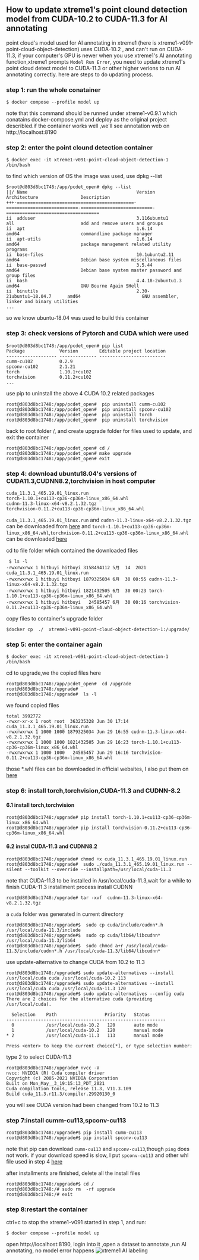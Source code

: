 ## How to update xtreme1's point clound detection model from CUDA-10.2 to CUDA-11.3 for AI annotating 

point cloud's model used for AI annotating in xtreme1 (here is xtreme1-v091-point-cloud-object-detection) uses CUDA-10.2 , and can't run on CUDA-11.3, if your computer's GPU is newer when you use xtreme1's AI annotating function,xtreme1 prompts `Model Run Error`, you need to update xtreme1's point cloud detect model to CUDA-11.3 or other higher verions to run AI annotating correctly. here are steps to do updating process.

### step 1: run the whole conatainer 
    $ docker compose --profile model up    
note that this command should be runned under xtreme1-v0.9.1 which conatains docker-compose.yml and deploy as the original project describled.if the container works well ,we'll see annotation web on http://localhost:8190 

### step 2: enter the point clound detection container 
    $ docker exec -it xtreme1-v091-point-cloud-object-detection-1 /bin/bash

to find which version of OS the image was used, use dpkg --list 
```
$root@d803d8bc1748:/app/pcdet_open# dpkg --list
||/ Name                                         Version                     Architecture                Description
+++-============================================-===========================-===========================-===================================
ii  adduser                                      3.116ubuntu1                all                         add and remove users and groups
ii  apt                                          1.6.14                      amd64                       commandline package manager
ii  apt-utils                                    1.6.14                      amd64                       package management related utility programs
ii  base-files                                   10.1ubuntu2.11              amd64                       Debian base system miscellaneous files
ii  base-passwd                                  3.5.44                      amd64                       Debian base system master password and group files
ii  bash                                         4.4.18-2ubuntu1.3           amd64                       GNU Bourne Again SHell
ii  binutils                                     2.30-21ubuntu1~18.04.7      amd64                       GNU assembler, linker and binary utilities
...
```
so we know ubuntu-18.04 was used to build this container
### step 3: check versions of Pytorch and CUDA which were used
```
$root@d803d8bc1748:/app/pcdet_open# pip list
Package             Version        Editable project location
------------------- -------------- -------------------------
cumm-cu102          0.2.9  
spconv-cu102        2.1.21
torch               1.10.1+cu102
torchvision         0.11.2+cu102
...
```
use pip to uninstall the above 4 CUDA 10.2 related packages
```
root@d803d8bc1748:/app/pcdet_open#  pip uninstall cumm-cu102
root@d803d8bc1748:/app/pcdet_open#  pip uninstall spconv-cu102
root@d803d8bc1748:/app/pcdet_open#  pip uninstall torch
root@d803d8bc1748:/app/pcdet_open#  pip uninstall torchvision
```
back to root folder /, and create upgrade folder for files used to update,  and  exit the container

```
root@d803d8bc1748:/app/pcdet_open# cd / 
root@d803d8bc1748:/app/pcdet_open# make upgrade 
root@d803d8bc1748:/app/pcdet_open# exit
```

### step 4: download ubuntu18.04's versions of CUDA11.3,CUDNN8.2,torchvision in host computer 
```
cuda_11.3.1_465.19.01_linux.run
torch-1.10.1+cu113-cp36-cp36m-linux_x86_64.whl
cudnn-11.3-linux-x64-v8.2.1.32.tgz 
torchvision-0.11.2+cu113-cp36-cp36m-linux_x86_64.whl
```
`cuda_11.3.1_465.19.01_linux.run` and `cudnn-11.3-linux-x64-v8.2.1.32.tgz`  can be downloaded from [here](https://developer.nvidia.com/cuda-toolkit-archive) and `torch-1.10.1+cu113-cp36-cp36m-linux_x86_64.whl`,`torchvision-0.11.2+cu113-cp36-cp36m-linux_x86_64.whl` can be downloaded [here](https://download.pytorch.org/whl/torch_stable.html)

cd to file folder which contained the downloaded files  
```
 $ ls -l
-rwxrwxrwx 1 hitbuyi hitbuyi 3158494112 5月  14  2021 cuda_11.3.1_465.19.01_linux.run
-rwxrwxrwx 1 hitbuyi hitbuyi 1879325034 6月  30 00:55 cudnn-11.3-linux-x64-v8.2.1.32.tgz
-rwxrwxrwx 1 hitbuyi hitbuyi 1821432505 6月  30 00:23 torch-1.10.1+cu113-cp36-cp36m-linux_x86_64.whl
-rwxrwxrwx 1 hitbuyi hitbuyi   24585457 6月  30 00:16 torchvision-0.11.2+cu113-cp36-cp36m-linux_x86_64.whl
```
copy files to container's upgrade folder

    $docker cp  ./  xtreme1-v091-point-cloud-object-detection-1:/upgrade/  


### step 5: enter the container again
    $ docker exec -it xtreme1-v091-point-cloud-object-detection-1 /bin/bash

 cd to upgrade,we the copied files here
 ```
 root@d803d8bc1748:/app/pcdet_open#  cd /upgrade
 root@d803d8bc1748:/upgrade# 
 root@d803d8bc1748:/upgrade#  ls -l 
 ```
 we found copied files
```
total 3992772
-rwxr-xr-x 1 root root  363235328 Jun 30 17:14 cuda_11.3.1_465.19.01_linux.run
-rwxrwxrwx 1 1000 1000 1879325034 Jun 29 16:55 cudnn-11.3-linux-x64-v8.2.1.32.tgz
-rwxrwxrwx 1 1000 1000 1821432505 Jun 29 16:23 torch-1.10.1+cu113-cp36-cp36m-linux_x86_64.whl
-rwxrwxrwx 1 1000 1000   24585457 Jun 29 16:16 torchvision-0.11.2+cu113-cp36-cp36m-linux_x86_64.whl
```
those *.whl files can be downloaded in official websites, I also put them on [here](https://pan.baidu.com/s/5KyGaUIDCUsVZEbmc4Nq7Dw )
### step 6: install torch,torchvision,CUDA-11.3 and CUDNN-8.2 
#### 6.1 install torch,torchvision 
```
root@d803d8bc1748:/upgrade# pip install torch-1.10.1+cu113-cp36-cp36m-linux_x86_64.whl
root@d803d8bc1748:/upgrade# pip install torchvision-0.11.2+cu113-cp36-cp36m-linux_x86_64.whl
```
#### 6.2 instal CUDA-11.3 and CUDNN8.2
```
root@d803d8bc1748:/upgrade# chmod +x cuda_11.3.1_465.19.01_linux.run
root@d803d8bc1748:/upgrade#  sudo ./cuda_11.3.1_465.19.01_linux.run --silent --toolkit --override --installpath=/usr/local/cuda-11.3
```
note that CUDA-11.3 to be installed in /usr/local/cuda-11.3,wait for a while to finish CUDA-11.3 installment process 
install CUDNN

    root@d803d8bc1748:/upgrade# tar -xvf  cudnn-11.3-linux-x64-v8.2.1.32.tgz
a `cuda` folder was generated in current directory
```
root@d803d8bc1748:/upgrade#$  sudo cp cuda/include/cudnn*.h /usr/local/cuda-11.3/include
root@d803d8bc1748:/upgrade#$  sudo cp cuda/lib64/libcudnn* /usr/local/cuda-11.3/lib64
root@d803d8bc1748:/upgrade#$  sudo chmod a+r /usr/local/cuda-11.3/include/cudnn*.h /usr/local/cuda-11.3/lib64/libcudnn*
```

use update-alternative to change CUDA from 10.2 to 11.3
```
root@d803d8bc1748:/upgrade#$ sudo update-alternatives --install /usr/local/cuda cuda /usr/local/cuda-10.2 113
root@d803d8bc1748:/upgrade#$ sudo update-alternatives --install /usr/local/cuda cuda /usr/local/cuda-11.3 120
root@d803d8bc1748:/upgrade#$ sudo update-alternatives --config cuda
There are 2 choices for the alternative cuda (providing /usr/local/cuda).

  Selection    Path                  Priority   Status
------------------------------------------------------------
  0            /usr/local/cuda-10.2   120       auto mode
  1            /usr/local/cuda-10.2   120       manual mode
* 2            /usr/local/cuda-11.3   113       manual mode

Press <enter> to keep the current choice[*], or type selection number: 
```
type 2 to select CUDA-11.3 
```
root@d803d8bc1748:/upgrade# nvcc -V
nvcc: NVIDIA (R) Cuda compiler driver
Copyright (c) 2005-2021 NVIDIA Corporation
Built on Mon_May__3_19:15:13_PDT_2021
Cuda compilation tools, release 11.3, V11.3.109
Build cuda_11.3.r11.3/compiler.29920130_0
```
you will see CUDA version had been changed from 10.2 to 11.3

### step 7:install cumm-cu113,spconv-cu113
```
root@d803d8bc1748:/upgrade#$ pip install cumm-cu113
root@d803d8bc1748:/upgrade#$ pip install spconv-cu113
```
note that pip can download `cumm-cu113` and `spconv-cu113`,though `ping` does not work. if your download speed is slow, I put `spconv-cu113` and other whl file used in step 4 [here](https://pan.baidu.com/s/5KyGaUIDCUsVZEbmc4Nq7Dw )

after installments are finished, delete all the install files
```
root@d803d8bc1748:/upgrade#$ cd /
root@d803d8bc1748:/# sudo rm  -rf upgrade
root@d803d8bc1748:/# exit
```

### step 8:restart the container
ctrl+c to stop the xtreme1-v091 started in step 1, and run:

    $ docker compose --profile model up

open http://localhost:8190, login into it ,open a dataset to annotate ,run AI annotating, no model error happens
![xtreme1 AI labeling](./docs/images/AI_Labelling.png) 
